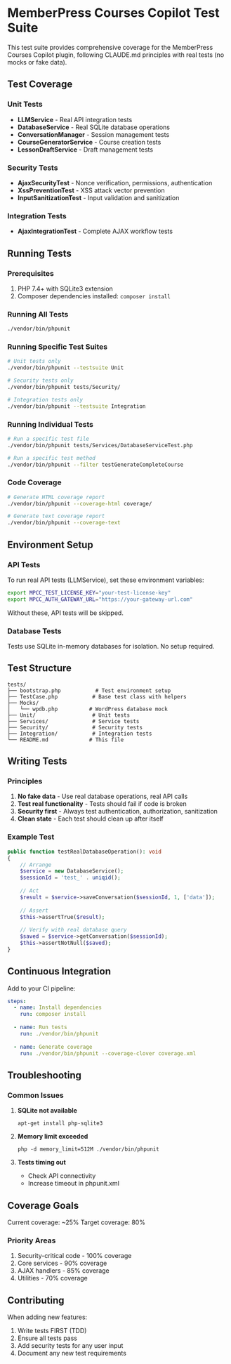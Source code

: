 # MemberPress Courses Copilot Test Suite

This test suite provides comprehensive coverage for the MemberPress Courses Copilot plugin, following CLAUDE.md principles with real tests (no mocks or fake data).

## Test Coverage

### Unit Tests
- **LLMService** - Real API integration tests
- **DatabaseService** - Real SQLite database operations
- **ConversationManager** - Session management tests
- **CourseGeneratorService** - Course creation tests
- **LessonDraftService** - Draft management tests

### Security Tests
- **AjaxSecurityTest** - Nonce verification, permissions, authentication
- **XssPreventionTest** - XSS attack vector prevention
- **InputSanitizationTest** - Input validation and sanitization

### Integration Tests
- **AjaxIntegrationTest** - Complete AJAX workflow tests

## Running Tests

### Prerequisites
1. PHP 7.4+ with SQLite3 extension
2. Composer dependencies installed: `composer install`

### Running All Tests
```bash
./vendor/bin/phpunit
```

### Running Specific Test Suites
```bash
# Unit tests only
./vendor/bin/phpunit --testsuite Unit

# Security tests only
./vendor/bin/phpunit tests/Security/

# Integration tests only
./vendor/bin/phpunit --testsuite Integration
```

### Running Individual Tests
```bash
# Run a specific test file
./vendor/bin/phpunit tests/Services/DatabaseServiceTest.php

# Run a specific test method
./vendor/bin/phpunit --filter testGenerateCompleteCourse
```

### Code Coverage
```bash
# Generate HTML coverage report
./vendor/bin/phpunit --coverage-html coverage/

# Generate text coverage report
./vendor/bin/phpunit --coverage-text
```

## Environment Setup

### API Tests
To run real API tests (LLMService), set these environment variables:
```bash
export MPCC_TEST_LICENSE_KEY="your-test-license-key"
export MPCC_AUTH_GATEWAY_URL="https://your-gateway-url.com"
```

Without these, API tests will be skipped.

### Database Tests
Tests use SQLite in-memory databases for isolation. No setup required.

## Test Structure

```
tests/
├── bootstrap.php           # Test environment setup
├── TestCase.php           # Base test class with helpers
├── Mocks/
│   └── wpdb.php          # WordPress database mock
├── Unit/                  # Unit tests
├── Services/              # Service tests
├── Security/              # Security tests
├── Integration/           # Integration tests
└── README.md             # This file
```

## Writing Tests

### Principles
1. **No fake data** - Use real database operations, real API calls
2. **Test real functionality** - Tests should fail if code is broken
3. **Security first** - Always test authentication, authorization, sanitization
4. **Clean state** - Each test should clean up after itself

### Example Test
```php
public function testRealDatabaseOperation(): void
{
    // Arrange
    $service = new DatabaseService();
    $sessionId = 'test_' . uniqid();
    
    // Act
    $result = $service->saveConversation($sessionId, 1, ['data']);
    
    // Assert
    $this->assertTrue($result);
    
    // Verify with real database query
    $saved = $service->getConversation($sessionId);
    $this->assertNotNull($saved);
}
```

## Continuous Integration

Add to your CI pipeline:
```yaml
steps:
  - name: Install dependencies
    run: composer install
    
  - name: Run tests
    run: ./vendor/bin/phpunit
    
  - name: Generate coverage
    run: ./vendor/bin/phpunit --coverage-clover coverage.xml
```

## Troubleshooting

### Common Issues

1. **SQLite not available**
   ```
   apt-get install php-sqlite3
   ```

2. **Memory limit exceeded**
   ```
   php -d memory_limit=512M ./vendor/bin/phpunit
   ```

3. **Tests timing out**
   - Check API connectivity
   - Increase timeout in phpunit.xml

## Coverage Goals

Current coverage: ~25%
Target coverage: 80%

### Priority Areas
1. Security-critical code - 100% coverage
2. Core services - 90% coverage
3. AJAX handlers - 85% coverage
4. Utilities - 70% coverage

## Contributing

When adding new features:
1. Write tests FIRST (TDD)
2. Ensure all tests pass
3. Add security tests for any user input
4. Document any new test requirements
